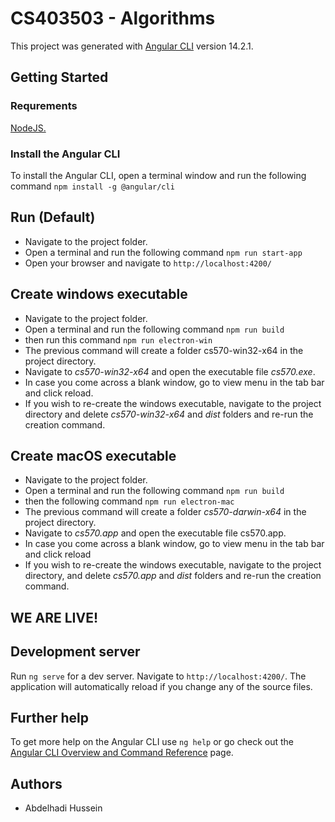 # CS403503 - Algorithms

This project was generated with [Angular CLI](https://github.com/angular/angular-cli) version 14.2.1.


## Getting Started
### Requrements
[NodeJS.](https://nodejs.org/en/) 
### Install the Angular CLI
To install the Angular CLI, open a terminal window and run the following command `npm install -g @angular/cli`

## Run (Default)
- Navigate to the project folder.
- Open a terminal and run the following command `npm run start-app`
- Open your browser and navigate to `http://localhost:4200/`

## Create windows executable
- Navigate to the project folder.
- Open a terminal and run the following command `npm run build`
- then run this command `npm run electron-win`
- The previous command will create a folder cs570-win32-x64 in the project directory.
- Navigate to *cs570-win32-x64* and open the executable file *cs570.exe*.
- In case you come across a blank window, go to view menu in the tab bar and click reload.
- If you wish to re-create the windows executable, navigate to the project directory and delete *cs570-win32-x64* and *dist* folders and re-run the creation command.

## Create macOS executable 
- Navigate to the project folder.
- Open a terminal and run the following command `npm run build`
- then the following command `npm run electron-mac`
- The previous command will create a folder *cs570-darwin-x64* in the project directory.
- Navigate to *cs570.app* and open the executable file cs570.app.
- In case you come across a blank window, go to view menu in the tab bar and click reload
- If you wish to re-create the windows executable, navigate to the project directory, and delete *cs570.app* and *dist* folders and re-run the creation command.

## WE ARE LIVE!


## Development server

Run `ng serve` for a dev server. Navigate to `http://localhost:4200/`. The application will automatically reload if you change any of the source files.

## Further help

To get more help on the Angular CLI use `ng help` or go check out the [Angular CLI Overview and Command Reference](https://angular.io/cli) page.

## Authors

- Abdelhadi Hussein

